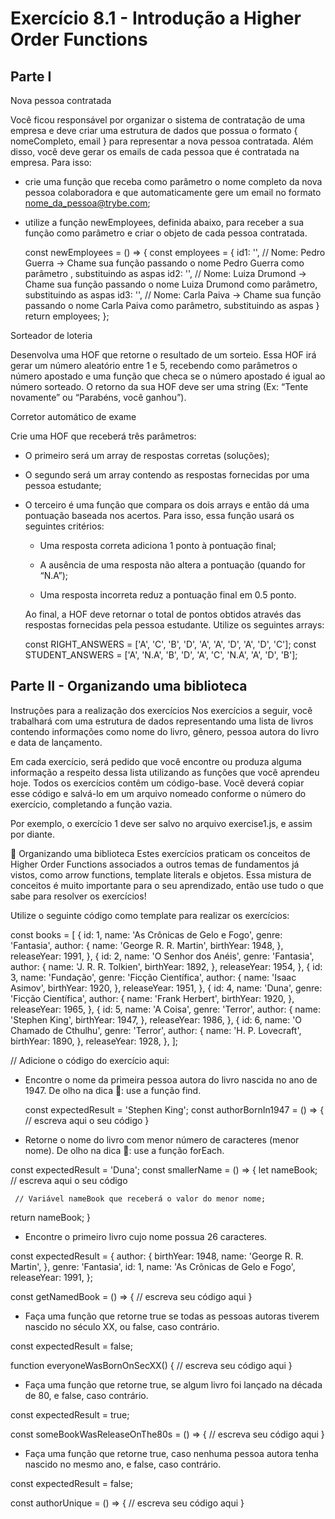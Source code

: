 # Exercício 8.1 - Introdução a Higher Order Functions


## Parte I


Nova pessoa contratada

Você ficou responsável por organizar o sistema de contratação de uma empresa e deve criar uma estrutura de dados que possua o formato { nomeCompleto, email } para representar a nova pessoa contratada. Além disso, você deve gerar os emails de cada pessoa que é contratada na empresa. Para isso:

  * crie uma função que receba como parâmetro o nome completo da nova pessoa colaboradora e que automaticamente gere um email no formato nome_da_pessoa@trybe.com;

  * utilize a função newEmployees, definida abaixo, para receber a sua função como parâmetro e criar o objeto de cada pessoa contratada.


    const newEmployees = () => {
      const employees = {
        id1: '', // Nome: Pedro Guerra -> Chame sua função passando o nome Pedro Guerra como parâmetro  , substituindo as aspas
        id2: '', // Nome: Luiza Drumond -> Chame sua função passando o nome Luiza Drumond como parâmetro, substituindo as aspas
        id3: '', // Nome: Carla Paiva -> Chame sua função passando o nome Carla Paiva como parâmetro, substituindo as aspas
  }
      return employees;
    };


Sorteador de loteria


Desenvolva uma HOF que retorne o resultado de um sorteio. Essa HOF irá gerar um número aleatório entre 1 e 5, recebendo como parâmetros o número apostado e uma função que checa se o número apostado é igual ao número sorteado. O retorno da sua HOF deve ser uma string (Ex: “Tente novamente” ou “Parabéns, você ganhou”).


Corretor automático de exame


Crie uma HOF que receberá três parâmetros:

  * O primeiro será um array de respostas corretas (soluções);

  * O segundo será um array contendo as respostas fornecidas por uma pessoa estudante;

  * O terceiro é uma função que compara os dois arrays e então dá uma pontuação baseada nos acertos. Para isso, essa função usará os seguintes critérios:

      * Uma resposta correta adiciona 1 ponto à pontuação final;

      * A ausência de uma resposta não altera a pontuação (quando for “N.A”);

      * Uma resposta incorreta reduz a pontuação final em 0.5 ponto.

    Ao final, a HOF deve retornar o total de pontos obtidos através das respostas fornecidas pela pessoa estudante. Utilize os seguintes arrays:


    const RIGHT_ANSWERS = ['A', 'C', 'B', 'D', 'A', 'A', 'D', 'A', 'D', 'C'];
    const STUDENT_ANSWERS = ['A', 'N.A', 'B', 'D', 'A', 'C', 'N.A', 'A', 'D', 'B'];


## Parte II - Organizando uma biblioteca


Instruções para a realização dos exercícios
Nos exercícios a seguir, você trabalhará com uma estrutura de dados representando uma lista de livros contendo informações como nome do livro, gênero, pessoa autora do livro e data de lançamento.

Em cada exercício, será pedido que você encontre ou produza alguma informação a respeito dessa lista utilizando as funções que você aprendeu hoje. Todos os exercícios contêm um código-base. Você deverá copiar esse código e salvá-lo em um arquivo nomeado conforme o número do exercício, completando a função vazia.

Por exemplo, o exercício 1 deve ser salvo no arquivo exercise1.js, e assim por diante.  

🚀 Organizando uma biblioteca
Estes exercícios praticam os conceitos de Higher Order Functions associados a outros temas de fundamentos já vistos, como arrow functions, template literals e objetos. Essa mistura de conceitos é muito importante para o seu aprendizado, então use tudo o que sabe para resolver os exercícios!

Utilize o seguinte código como template para realizar os exercícios:


  const books = [
  {
    id: 1,
    name: 'As Crônicas de Gelo e Fogo',
    genre: 'Fantasia',
    author: {
      name: 'George R. R. Martin',
      birthYear: 1948,
    },
    releaseYear: 1991,
  },
  {
    id: 2,
    name: 'O Senhor dos Anéis',
    genre: 'Fantasia',
    author: {
      name: 'J. R. R. Tolkien',
      birthYear: 1892,
    },
    releaseYear: 1954,
  },
  {
    id: 3,
    name: 'Fundação',
    genre: 'Ficção Científica',
    author: {
      name: 'Isaac Asimov',
      birthYear: 1920,
    },
    releaseYear: 1951,
  },
  {
    id: 4,
    name: 'Duna',
    genre: 'Ficção Científica',
    author: {
      name: 'Frank Herbert',
      birthYear: 1920,
    },
    releaseYear: 1965,
  },
  {
    id: 5,
    name: 'A Coisa',
    genre: 'Terror',
    author: {
      name: 'Stephen King',
      birthYear: 1947,
    },
    releaseYear: 1986,
  },
  {
    id: 6,
    name: 'O Chamado de Cthulhu',
    genre: 'Terror',
    author: {
      name: 'H. P. Lovecraft',
      birthYear: 1890,
    },
    releaseYear: 1928,
  },
];

// Adicione o código do exercício aqui:


  * Encontre o nome da primeira pessoa autora do livro nascida no ano de 1947.
    De olho na dica 👀: use a função find.

    const expectedResult = 'Stephen King';
    const authorBornIn1947 = () => {
      // escreva aqui o seu código
}

  * Retorne o nome do livro com menor número de caracteres (menor nome).
    De olho na dica 👀: use a função forEach.

  const expectedResult = 'Duna';
  const smallerName = () => {
  let nameBook;
     // escreva aqui o seu código

     // Variável nameBook que receberá o valor do menor nome;
  return nameBook;
  }

  * Encontre o primeiro livro cujo nome possua 26 caracteres.

  const expectedResult = {
  author: {
    birthYear: 1948,
    name: 'George R. R. Martin',
  },
  genre: 'Fantasia',
  id: 1,
  name: 'As Crônicas de Gelo e Fogo',
  releaseYear: 1991,
  };

  const getNamedBook = () => {
    // escreva seu código aqui
  }

  * Faça uma função que retorne true se todas as pessoas autoras tiverem nascido no século XX, ou false, caso contrário.

  const expectedResult = false;

  function everyoneWasBornOnSecXX() {
    // escreva seu código aqui
  }

  * Faça uma função que retorne true, se algum livro foi lançado na década de 80, e false, caso contrário.

  const expectedResult = true;

  const someBookWasReleaseOnThe80s = () => {
    // escreva seu código aqui
  }

  * Faça uma função que retorne true, caso nenhuma pessoa autora tenha nascido no mesmo ano, e false,   caso contrário.

  const expectedResult = false;

  const authorUnique = () => {
    // escreva seu código aqui
  }

  
